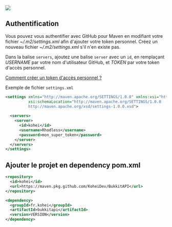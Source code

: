 <img src="https://maven.apache.org/images/maven-logo-white-on-black.png" />

## Authentification
Vous pouvez vous authentifier avec GitHub pour Maven en modifiant votre fichier *\~/.m2/settings.xml* afin d'ajouter votre token personnel. Créez un nouveau fichier *\~/.m2/settings.xml* s'il n'en existe pas.

Dans la balise `servers`, ajoutez une balise `server` avec un `id`, en remplaçant *USERNAME* par votre nom d'utilisateur GitHub, et *TOKEN* par votre token d'accès personnel.

<a href="https://docs.github.com/en/authentication/keeping-your-account-and-data-secure/creating-a-personal-access-token">Comment créer un token d'accès personnel ?<a/>

Exemple de fichier `settings.xml`
```xml
<settings xmlns="http://maven.apache.org/SETTINGS/1.0.0" xmlns:xsi="http://www.w3.org/2001/XMLSchema-instance" 
          xsi:schemaLocation="http://maven.apache.org/SETTINGS/1.0.0
          http://maven.apache.org/xsd/settings-1.0.0.xsd">
  
  <servers>
    <server>
      <id>kohei</id>
      <username>Rhodless</username>
      <password>mon_super_token</password>
    </server>
  </servers>
</settings>

```
  
## Ajouter le projet en dependency pom.xml
 
```xml
<repository>
  <id>kohei</id>
  <url>https://maven.pkg.github.com/KoheiDev/BukkitAPI</url>
</repository>
```
   
```xml
<dependency>
  <groupId>fr.kohei</groupId>
  <artifactId>bukkitapi</artifactId>
  <version>VERSION</version>
</dependency>
```
